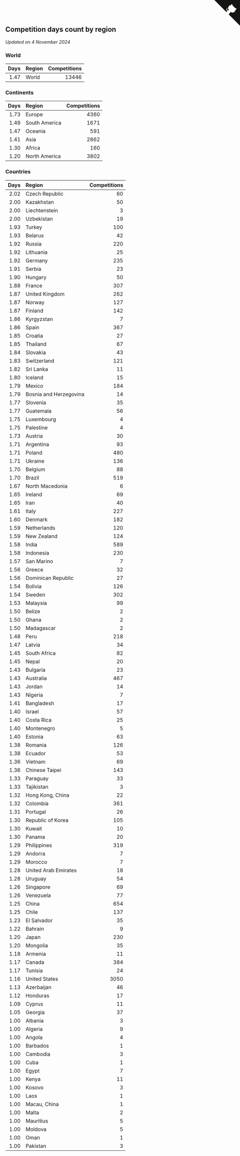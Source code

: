 ## Competition days count by region

*Updated on  4 November 2024*


### World

| Days | Region | Competitions |
| ---: | :--- | ---: |
| 1.47 | World | 13446 |

### Continents

| Days | Region | Competitions |
| ---: | :--- | ---: |
| 1.73 | Europe | 4360 |
| 1.49 | South America | 1671 |
| 1.47 | Oceania | 591 |
| 1.41 | Asia | 2862 |
| 1.30 | Africa | 160 |
| 1.20 | North America | 3802 |

### Countries

| Days | Region | Competitions |
| ---: | :--- | ---: |
| 2.02 | Czech Republic | 60 |
| 2.00 | Kazakhstan | 50 |
| 2.00 | Liechtenstein | 3 |
| 2.00 | Uzbekistan | 19 |
| 1.93 | Turkey | 100 |
| 1.93 | Belarus | 42 |
| 1.92 | Russia | 220 |
| 1.92 | Lithuania | 25 |
| 1.92 | Germany | 235 |
| 1.91 | Serbia | 23 |
| 1.90 | Hungary | 50 |
| 1.88 | France | 307 |
| 1.87 | United Kingdom | 262 |
| 1.87 | Norway | 127 |
| 1.87 | Finland | 142 |
| 1.86 | Kyrgyzstan | 7 |
| 1.86 | Spain | 367 |
| 1.85 | Croatia | 27 |
| 1.85 | Thailand | 67 |
| 1.84 | Slovakia | 43 |
| 1.83 | Switzerland | 121 |
| 1.82 | Sri Lanka | 11 |
| 1.80 | Iceland | 15 |
| 1.79 | Mexico | 184 |
| 1.79 | Bosnia and Herzegovina | 14 |
| 1.77 | Slovenia | 35 |
| 1.77 | Guatemala | 56 |
| 1.75 | Luxembourg | 4 |
| 1.75 | Palestine | 4 |
| 1.73 | Austria | 30 |
| 1.71 | Argentina | 93 |
| 1.71 | Poland | 480 |
| 1.71 | Ukraine | 136 |
| 1.70 | Belgium | 88 |
| 1.70 | Brazil | 519 |
| 1.67 | North Macedonia | 6 |
| 1.65 | Ireland | 69 |
| 1.65 | Iran | 40 |
| 1.61 | Italy | 227 |
| 1.60 | Denmark | 182 |
| 1.59 | Netherlands | 120 |
| 1.59 | New Zealand | 124 |
| 1.58 | India | 589 |
| 1.58 | Indonesia | 230 |
| 1.57 | San Marino | 7 |
| 1.56 | Greece | 32 |
| 1.56 | Dominican Republic | 27 |
| 1.54 | Bolivia | 126 |
| 1.54 | Sweden | 302 |
| 1.53 | Malaysia | 99 |
| 1.50 | Belize | 2 |
| 1.50 | Ghana | 2 |
| 1.50 | Madagascar | 2 |
| 1.48 | Peru | 218 |
| 1.47 | Latvia | 34 |
| 1.45 | South Africa | 82 |
| 1.45 | Nepal | 20 |
| 1.43 | Bulgaria | 23 |
| 1.43 | Australia | 467 |
| 1.43 | Jordan | 14 |
| 1.43 | Nigeria | 7 |
| 1.41 | Bangladesh | 17 |
| 1.40 | Israel | 57 |
| 1.40 | Costa Rica | 25 |
| 1.40 | Montenegro | 5 |
| 1.40 | Estonia | 63 |
| 1.38 | Romania | 126 |
| 1.38 | Ecuador | 53 |
| 1.36 | Vietnam | 69 |
| 1.36 | Chinese Taipei | 143 |
| 1.33 | Paraguay | 33 |
| 1.33 | Tajikistan | 3 |
| 1.32 | Hong Kong, China | 22 |
| 1.32 | Colombia | 361 |
| 1.31 | Portugal | 26 |
| 1.30 | Republic of Korea | 105 |
| 1.30 | Kuwait | 10 |
| 1.30 | Panama | 20 |
| 1.29 | Philippines | 319 |
| 1.29 | Andorra | 7 |
| 1.29 | Morocco | 7 |
| 1.28 | United Arab Emirates | 18 |
| 1.28 | Uruguay | 54 |
| 1.26 | Singapore | 69 |
| 1.26 | Venezuela | 77 |
| 1.25 | China | 654 |
| 1.25 | Chile | 137 |
| 1.23 | El Salvador | 35 |
| 1.22 | Bahrain | 9 |
| 1.20 | Japan | 230 |
| 1.20 | Mongolia | 35 |
| 1.18 | Armenia | 11 |
| 1.17 | Canada | 384 |
| 1.17 | Tunisia | 24 |
| 1.16 | United States | 3050 |
| 1.13 | Azerbaijan | 46 |
| 1.12 | Honduras | 17 |
| 1.09 | Cyprus | 11 |
| 1.05 | Georgia | 37 |
| 1.00 | Albania | 3 |
| 1.00 | Algeria | 9 |
| 1.00 | Angola | 4 |
| 1.00 | Barbados | 1 |
| 1.00 | Cambodia | 3 |
| 1.00 | Cuba | 1 |
| 1.00 | Egypt | 7 |
| 1.00 | Kenya | 11 |
| 1.00 | Kosovo | 3 |
| 1.00 | Laos | 1 |
| 1.00 | Macau, China | 1 |
| 1.00 | Malta | 2 |
| 1.00 | Mauritius | 5 |
| 1.00 | Moldova | 5 |
| 1.00 | Oman | 1 |
| 1.00 | Pakistan | 3 |


<a href="https://github.com/jonatanklosko/wca_statistics" class="github-corner" aria-label="View source on Github"><svg width="80" height="80" viewBox="0 0 250 250" style="fill:#151513; color:#fff; position: absolute; top: 0; border: 0; right: 0;" aria-hidden="true"><path d="M0,0 L115,115 L130,115 L142,142 L250,250 L250,0 Z"></path><path d="M128.3,109.0 C113.8,99.7 119.0,89.6 119.0,89.6 C122.0,82.7 120.5,78.6 120.5,78.6 C119.2,72.0 123.4,76.3 123.4,76.3 C127.3,80.9 125.5,87.3 125.5,87.3 C122.9,97.6 130.6,101.9 134.4,103.2" fill="currentColor" style="transform-origin: 130px 106px;" class="octo-arm"></path><path d="M115.0,115.0 C114.9,115.1 118.7,116.5 119.8,115.4 L133.7,101.6 C136.9,99.2 139.9,98.4 142.2,98.6 C133.8,88.0 127.5,74.4 143.8,58.0 C148.5,53.4 154.0,51.2 159.7,51.0 C160.3,49.4 163.2,43.6 171.4,40.1 C171.4,40.1 176.1,42.5 178.8,56.2 C183.1,58.6 187.2,61.8 190.9,65.4 C194.5,69.0 197.7,73.2 200.1,77.6 C213.8,80.2 216.3,84.9 216.3,84.9 C212.7,93.1 206.9,96.0 205.4,96.6 C205.1,102.4 203.0,107.8 198.3,112.5 C181.9,128.9 168.3,122.5 157.7,114.1 C157.9,116.9 156.7,120.9 152.7,124.9 L141.0,136.5 C139.8,137.7 141.6,141.9 141.8,141.8 Z" fill="currentColor" class="octo-body"></path></svg></a><style>.github-corner:hover .octo-arm{animation:octocat-wave 560ms ease-in-out}@keyframes octocat-wave{0%,100%{transform:rotate(0)}20%,60%{transform:rotate(-25deg)}40%,80%{transform:rotate(10deg)}}@media (max-width:500px){.github-corner:hover .octo-arm{animation:none}.github-corner .octo-arm{animation:octocat-wave 560ms ease-in-out}}</style>
